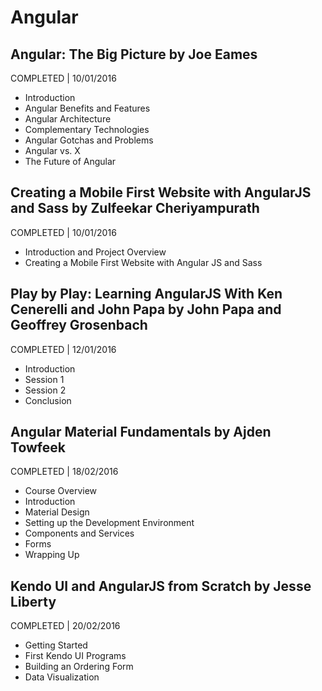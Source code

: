 # Angular

## Angular: The Big Picture by Joe Eames
COMPLETED | 10/01/2016

- Introduction
- Angular Benefits and Features
- Angular Architecture
- Complementary Technologies
- Angular Gotchas and Problems
- Angular vs. X
- The Future of Angular

## Creating a Mobile First Website with AngularJS and Sass by Zulfeekar Cheriyampurath
COMPLETED | 10/01/2016

- Introduction and Project Overview
- Creating a Mobile First Website with Angular JS and Sass

## Play by Play: Learning AngularJS With Ken Cenerelli and John Papa by John Papa and Geoffrey Grosenbach
COMPLETED | 12/01/2016

- Introduction
- Session 1
- Session 2
- Conclusion

## Angular Material Fundamentals by Ajden Towfeek
COMPLETED | 18/02/2016

- Course Overview
- Introduction
- Material Design
- Setting up the Development Environment
- Components and Services
- Forms
- Wrapping Up

## Kendo UI and AngularJS from Scratch by Jesse Liberty
COMPLETED | 20/02/2016

- Getting Started
- First Kendo UI Programs
- Building an Ordering Form
- Data Visualization
